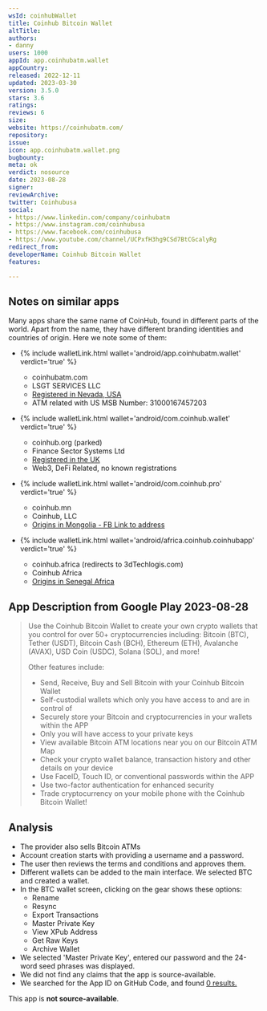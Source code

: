 ```yaml
---
wsId: coinhubWallet
title: Coinhub Bitcoin Wallet
altTitle: 
authors:
- danny
users: 1000
appId: app.coinhubatm.wallet
appCountry: 
released: 2022-12-11
updated: 2023-03-30
version: 3.5.0
stars: 3.6
ratings: 
reviews: 6
size: 
website: https://coinhubatm.com/
repository: 
issue: 
icon: app.coinhubatm.wallet.png
bugbounty: 
meta: ok
verdict: nosource
date: 2023-08-28
signer: 
reviewArchive: 
twitter: Coinhubusa
social:
- https://www.linkedin.com/company/coinhubatm
- https://www.instagram.com/coinhubusa
- https://www.facebook.com/coinhubusa
- https://www.youtube.com/channel/UCPxfH3hg9CSd7BtCGcalyRg
redirect_from: 
developerName: Coinhub Bitcoin Wallet
features: 

---
```


## Notes on similar apps 

Many apps share the same name of CoinHub, found in different parts of the world. Apart from the name, they have different branding identities and countries of origin. Here we note some of them: 

- {% include walletLink.html wallet='android/app.coinhubatm.wallet' verdict='true' %}
  - coinhubatm.com
  - LSGT SERVICES LLC
  - [Registered in Nevada, USA](https://opencorporates.com/companies/us_nv/E0147652019-8)
  - ATM related with US MSB Number: 31000167457203

- {% include walletLink.html wallet='android/com.coinhub.wallet' verdict='true' %}
  - coinhub.org (parked)
  - Finance Sector Systems Ltd
  - [Registered in the UK](https://uk.globaldatabase.com/company/finance-sector-systems-limited)
  - Web3, DeFi Related, no known registrations

- {% include walletLink.html wallet='android/com.coinhub.pro' verdict='true' %}
  - coinhub.mn
  - Coinhub, LLC
  - [Origins in Mongolia - FB Link to address](https://www.facebook.com/Coinhub.Mongolia)

- {% include walletLink.html wallet='android/africa.coinhub.coinhubapp' verdict='true' %}
  - coinhub.africa (redirects to 3dTechlogis.com)
  - Coinhub Africa 
  - [Origins in Senegal Africa](https://web.archive.org/web/20220105175617/http://coinhub.africa/terms)

## App Description from Google Play 2023-08-28

> Use the Coinhub Bitcoin Wallet to create your own crypto wallets that you control for over 50+ cryptocurrencies including: Bitcoin (BTC), Tether (USDT), Bitcoin Cash (BCH), Ethereum (ETH), Avalanche (AVAX), USD Coin (USDC), Solana (SOL), and more!
>
> Other features include:
>
> - Send, Receive, Buy and Sell Bitcoin with your Coinhub Bitcoin Wallet
> - Self-custodial wallets which only you have access to and are in control of
> - Securely store your Bitcoin and cryptocurrencies in your wallets within the APP
> - Only you will have access to your private keys
> - View available Bitcoin ATM locations near you on our Bitcoin ATM Map
> - Check your crypto wallet balance, transaction history and other details on your device
> - Use FaceID, Touch ID, or conventional passwords within the APP
> - Use two-factor authentication for enhanced security
> - Trade cryptocurrency on your mobile phone with the Coinhub Bitcoin Wallet!

## Analysis 

- The provider also sells Bitcoin ATMs
- Account creation starts with providing a username and a password.
- The user then reviews the terms and conditions and approves them.
- Different wallets can be added to the main interface. We selected BTC and created a wallet.
- In the BTC wallet screen, clicking on the gear shows these options:
  - Rename
  - Resync
  - Export Transactions
  - Master Private Key
  - View XPub Address
  - Get Raw Keys
  - Archive Wallet
- We selected 'Master Private Key', entered our password and the 24-word seed phrases was displayed.
- We did not find any claims that the app is source-available. 
- We searched for the App ID on GitHub Code, and found [0 results.](https://github.com/search?q=app.coinhubatm.wallet&type=repositories)

This app is **not source-available**.